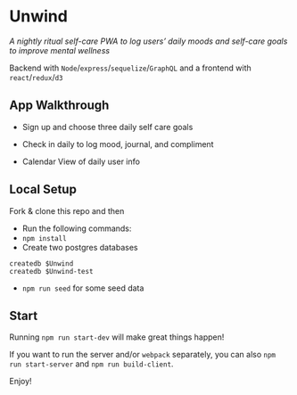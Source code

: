 # Unwind

_A nightly ritual self-care PWA to log users’ daily moods and self-care goals to improve mental wellness_

Backend with `Node`/`express`/`sequelize`/`GraphQL` and a frontend with `react`/`redux`/`d3`

## App Walkthrough
* Sign up and choose three daily self care goals
<!-- <img width="300px" height="650px" src="./public/logIn.gif"> -->

* Check in daily to log mood, journal, and compliment
<!-- <img width="300px" height="650px" src="./public/appDemo.gif"> -->

* Calendar View of daily user info

## Local Setup

Fork & clone this repo and then 

* Run the following commands:
* `npm install`
* Create two postgres databases
```
createdb $Unwind
createdb $Unwind-test
```
* `npm run seed` for some seed data

## Start

Running `npm run start-dev` will make great things happen!

If you want to run the server and/or `webpack` separately, you can also
`npm run start-server` and `npm run build-client`.

Enjoy!
